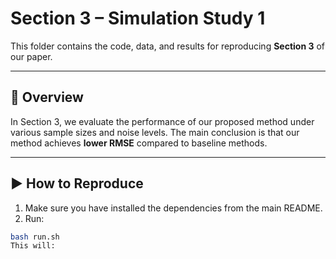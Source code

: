 
# Section 3 – Simulation Study 1

This folder contains the code, data, and results for reproducing **Section 3** of our paper.

---

## 📄 Overview
In Section 3, we evaluate the performance of our proposed method under various sample sizes and noise levels.
The main conclusion is that our method achieves **lower RMSE** compared to baseline methods.

---

## ▶️ How to Reproduce
1. Make sure you have installed the dependencies from the main README.
2. Run:
```bash
bash run.sh
This will:
